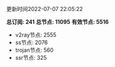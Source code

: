 更新时间2022-07-07 22:05:22

**总订阅: 241**
**总节点: 11095**
**有效节点: 5516**
- v2ray节点: 2555
- ss节点: 2076
- trojan节点: 560
- ssr节点: 325
